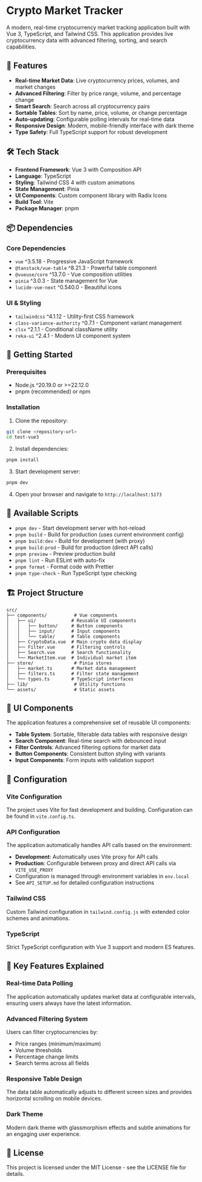 # Crypto Market Tracker

A modern, real-time cryptocurrency market tracking application built with Vue 3, TypeScript, and Tailwind CSS. This application provides live cryptocurrency data with advanced filtering, sorting, and search capabilities.

## 🚀 Features

- **Real-time Market Data**: Live cryptocurrency prices, volumes, and market changes
- **Advanced Filtering**: Filter by price range, volume, and percentage change
- **Smart Search**: Search across all cryptocurrency pairs
- **Sortable Tables**: Sort by name, price, volume, or change percentage
- **Auto-updating**: Configurable polling intervals for real-time data
- **Responsive Design**: Modern, mobile-friendly interface with dark theme
- **Type Safety**: Full TypeScript support for robust development

## 🛠️ Tech Stack

- **Frontend Framework**: Vue 3 with Composition API
- **Language**: TypeScript
- **Styling**: Tailwind CSS 4 with custom animations
- **State Management**: Pinia
- **UI Components**: Custom component library with Radix Icons
- **Build Tool**: Vite
- **Package Manager**: pnpm

## 📦 Dependencies

### Core Dependencies
- `vue` ^3.5.18 - Progressive JavaScript framework
- `@tanstack/vue-table` ^8.21.3 - Powerful table component
- `@vueuse/core` ^13.7.0 - Vue composition utilities
- `pinia` ^3.0.3 - State management for Vue
- `lucide-vue-next` ^0.540.0 - Beautiful icons

### UI & Styling
- `tailwindcss` ^4.1.12 - Utility-first CSS framework
- `class-variance-authority` ^0.7.1 - Component variant management
- `clsx` ^2.1.1 - Conditional className utility
- `reka-ui` ^2.4.1 - Modern UI component system

## 🚀 Getting Started

### Prerequisites
- Node.js ^20.19.0 or >=22.12.0
- pnpm (recommended) or npm

### Installation

1. Clone the repository:
```bash
git clone <repository-url>
cd test-vue3
```

2. Install dependencies:
```bash
pnpm install
```

3. Start development server:
```bash
pnpm dev
```

4. Open your browser and navigate to `http://localhost:5173`

## 📝 Available Scripts

- `pnpm dev` - Start development server with hot-reload
- `pnpm build` - Build for production (uses current environment config)
- `pnpm build:dev` - Build for development (with proxy)
- `pnpm build:prod` - Build for production (direct API calls)
- `pnpm preview` - Preview production build
- `pnpm lint` - Run ESLint with auto-fix
- `pnpm format` - Format code with Prettier
- `pnpm type-check` - Run TypeScript type checking

## 🏗️ Project Structure

```
src/
├── components/          # Vue components
│   ├── ui/             # Reusable UI components
│   │   ├── button/     # Button components
│   │   ├── input/      # Input components
│   │   └── table/      # Table components
│   ├── CryptoData.vue  # Main crypto data display
│   ├── Filter.vue      # Filtering controls
│   ├── Search.vue      # Search functionality
│   └── MarketItem.vue  # Individual market item
├── store/               # Pinia stores
│   ├── market.ts       # Market data management
│   ├── filters.ts      # Filter state management
│   └── types.ts        # TypeScript interfaces
├── lib/                 # Utility functions
└── assets/              # Static assets
```

## 🎨 UI Components

The application features a comprehensive set of reusable UI components:

- **Table System**: Sortable, filterable data tables with responsive design
- **Search Component**: Real-time search with debounced input
- **Filter Controls**: Advanced filtering options for market data
- **Button Components**: Consistent button styling with variants
- **Input Components**: Form inputs with validation support

## 🔧 Configuration

### Vite Configuration
The project uses Vite for fast development and building. Configuration can be found in `vite.config.ts`.

### API Configuration
The application automatically handles API calls based on the environment:
- **Development**: Automatically uses Vite proxy for API calls
- **Production**: Configurable between proxy and direct API calls via `VITE_USE_PROXY`
- Configuration is managed through environment variables in `env.local`
- See `API_SETUP.md` for detailed configuration instructions

### Tailwind CSS
Custom Tailwind configuration in `tailwind.config.js` with extended color schemes and animations.

### TypeScript
Strict TypeScript configuration with Vue 3 support and modern ES features.

## 🌟 Key Features Explained

### Real-time Data Polling
The application automatically updates market data at configurable intervals, ensuring users always have the latest information.

### Advanced Filtering System
Users can filter cryptocurrencies by:
- Price ranges (minimum/maximum)
- Volume thresholds
- Percentage change limits
- Search terms across all fields

### Responsive Table Design
The data table automatically adjusts to different screen sizes and provides horizontal scrolling on mobile devices.

### Dark Theme
Modern dark theme with glassmorphism effects and subtle animations for an engaging user experience.


## 📄 License

This project is licensed under the MIT License - see the LICENSE file for details.

